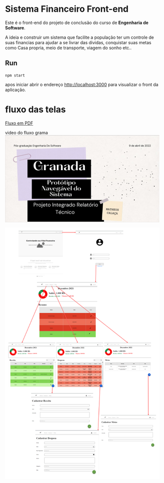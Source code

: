 # Sistema Financeiro Front-end

Este é o front-end do projeto de conclusão do curso de **Engenharia de Software**.

A ideia e construir um sistema que facilite a população ter um controle de suas financias para ajudar a se livrar das dividas, conquistar suas metas como Casa propria, meio de transporte, viagem do sonho etc..

## Run


``npm start``

apos iniciar abrir o endereço [http://localhost:3000](http://localhost:3000) para visualizar o front da aplicação. 

# fluxo das telas

[Fluxo em PDF](./resource/telas/fluxodetelas.pdf)

video do fluxo grama
[![Watch the video](./resource/telas/screnshottelainicialvideo.png)](./resource/telas/videoDoFluxoDeInterface.mp4)

<img src="./resource/telas/fluxodetelas.png"/>
